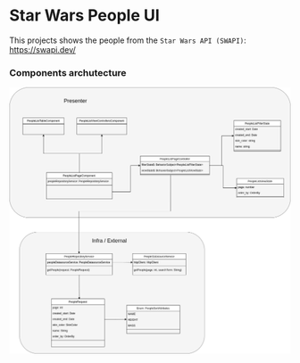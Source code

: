 # Star Wars People UI

This projects shows the people from the `Star Wars API (SWAPI)`: https://swapi.dev/


### Components archutecture

![./archtecture.png](./archtecture.png)